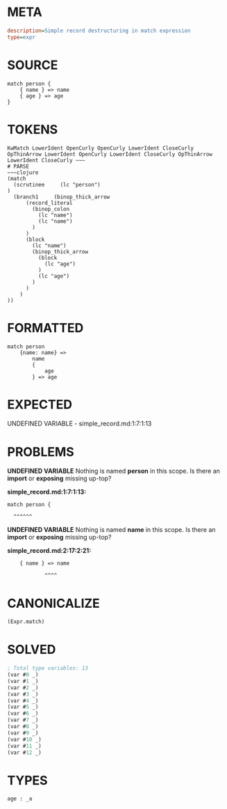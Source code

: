 # META
~~~ini
description=Simple record destructuring in match expression
type=expr
~~~
# SOURCE
~~~roc
match person {
    { name } => name
    { age } => age
}
~~~
# TOKENS
~~~text
KwMatch LowerIdent OpenCurly OpenCurly LowerIdent CloseCurly OpThinArrow LowerIdent OpenCurly LowerIdent CloseCurly OpThinArrow LowerIdent CloseCurly ~~~
# PARSE
~~~clojure
(match
  (scrutinee     (lc "person")
)
  (branch1     (binop_thick_arrow
      (record_literal
        (binop_colon
          (lc "name")
          (lc "name")
        )
      )
      (block
        (lc "name")
        (binop_thick_arrow
          (block
            (lc "age")
          )
          (lc "age")
        )
      )
    )
))
~~~
# FORMATTED
~~~roc
match person
	{name: name} =>
		name
		{
			age
		} => age
~~~
# EXPECTED
UNDEFINED VARIABLE - simple_record.md:1:7:1:13
# PROBLEMS
**UNDEFINED VARIABLE**
Nothing is named **person** in this scope.
Is there an **import** or **exposing** missing up-top?

**simple_record.md:1:7:1:13:**
```roc
match person {
```
      ^^^^^^


**UNDEFINED VARIABLE**
Nothing is named **name** in this scope.
Is there an **import** or **exposing** missing up-top?

**simple_record.md:2:17:2:21:**
```roc
    { name } => name
```
                ^^^^


# CANONICALIZE
~~~clojure
(Expr.match)
~~~
# SOLVED
~~~clojure
; Total type variables: 13
(var #0 _)
(var #1 _)
(var #2 _)
(var #3 _)
(var #4 _)
(var #5 _)
(var #6 _)
(var #7 _)
(var #8 _)
(var #9 _)
(var #10 _)
(var #11 _)
(var #12 _)
~~~
# TYPES
~~~roc
age : _a
~~~
